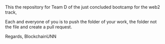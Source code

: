 This the repository for Team D of the just concluded bootcamp for the web2 track, 

Each and everyone of you is to push the folder of your work, the folder not the file and create a pull request. 

Regards, BlockchainUNN 